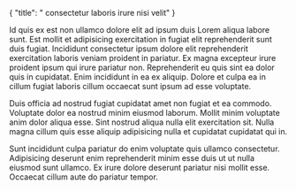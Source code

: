 {
  "title": " consectetur laboris irure nisi velit"
}

Id quis ex est non ullamco dolore elit ad ipsum duis Lorem aliqua labore sunt. Est mollit et adipisicing exercitation in fugiat elit reprehenderit sunt duis fugiat. Incididunt consectetur ipsum dolore elit reprehenderit exercitation laboris veniam proident in pariatur. Ex magna excepteur irure proident ipsum qui irure pariatur non. Reprehenderit eu quis sint ea dolor quis in cupidatat. Enim incididunt in ea ex aliquip. Dolore et culpa ea in cillum fugiat laboris cillum occaecat sunt ipsum ad esse voluptate.

Duis officia ad nostrud fugiat cupidatat amet non fugiat et ea commodo. Voluptate dolor ea nostrud minim eiusmod laborum. Mollit minim voluptate anim dolor aliqua esse. Sint nostrud aliqua nulla elit exercitation sit. Nulla magna cillum quis esse aliquip adipisicing nulla et cupidatat cupidatat qui in.

Sunt incididunt culpa pariatur do enim voluptate quis ullamco consectetur. Adipisicing deserunt enim reprehenderit minim esse duis ut ut nulla eiusmod sunt ullamco. Ex irure dolore deserunt pariatur nisi mollit esse. Occaecat cillum aute do pariatur tempor.